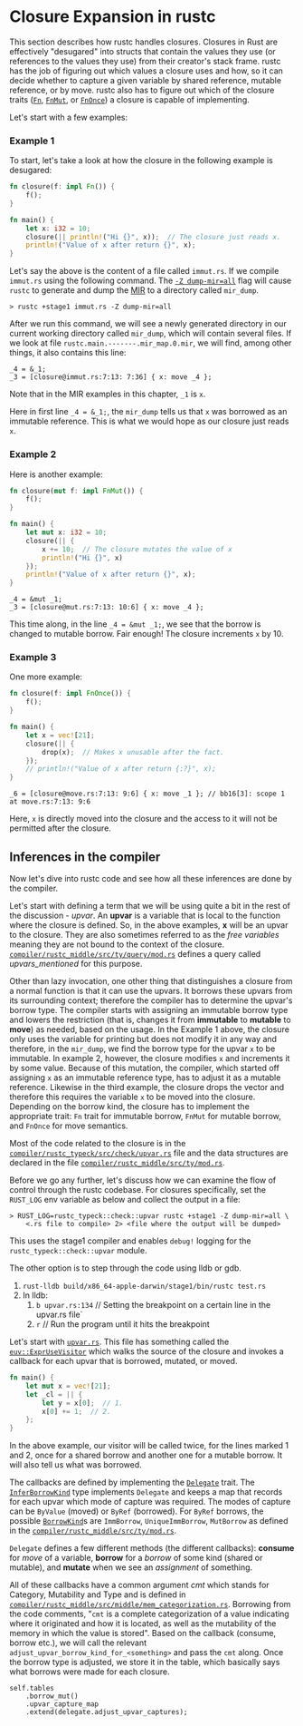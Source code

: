 # Closure Expansion in rustc

This section describes how rustc handles closures. Closures in Rust are
effectively "desugared" into structs that contain the values they use (or
references to the values they use) from their creator's stack frame. rustc has
the job of figuring out which values a closure uses and how, so it can decide
whether to capture a given variable by shared reference, mutable reference, or
by move. rustc also has to figure out which of the closure traits ([`Fn`][fn],
[`FnMut`][fn_mut], or [`FnOnce`][fn_once]) a closure is capable of
implementing.

[fn]: https://doc.rust-lang.org/std/ops/trait.Fn.html
[fn_mut]:https://doc.rust-lang.org/std/ops/trait.FnMut.html
[fn_once]: https://doc.rust-lang.org/std/ops/trait.FnOnce.html

Let's start with a few examples:

### Example 1

To start, let's take a look at how the closure in the following example is desugared:

```rust
fn closure(f: impl Fn()) {
    f();
}

fn main() {
    let x: i32 = 10;
    closure(|| println!("Hi {}", x));  // The closure just reads x.
    println!("Value of x after return {}", x);
}
```

Let's say the above is the content of a file called `immut.rs`. If we compile
`immut.rs` using the following command. The [`-Z dump-mir=all`][dump-mir] flag will cause
`rustc` to generate and dump the [MIR][mir] to a directory called `mir_dump`.
```console
> rustc +stage1 immut.rs -Z dump-mir=all
```

[mir]: ./mir/index.md
[dump-mir]: ./mir/passes.md

After we run this command, we will see a newly generated directory in our
current working directory called `mir_dump`, which will contain several files.
If we look at file `rustc.main.-------.mir_map.0.mir`, we will find, among
other things, it also contains this line:

```rust,ignore
_4 = &_1;
_3 = [closure@immut.rs:7:13: 7:36] { x: move _4 };
```

Note that in the MIR examples in this chapter, `_1` is `x`.

Here in first line `_4 = &_1;`, the `mir_dump` tells us that `x` was borrowed
as an immutable reference.  This is what we would hope as our closure just
reads `x`.

### Example 2

Here is another example:

```rust
fn closure(mut f: impl FnMut()) {
    f();
}

fn main() {
    let mut x: i32 = 10;
    closure(|| {
        x += 10;  // The closure mutates the value of x
        println!("Hi {}", x)
    });
    println!("Value of x after return {}", x);
}
```

```rust,ignore
_4 = &mut _1;
_3 = [closure@mut.rs:7:13: 10:6] { x: move _4 };
```
This time along, in the line `_4 = &mut _1;`, we see that the borrow is changed to mutable borrow.
Fair enough! The closure increments `x` by 10.

### Example 3

One more example:

```rust
fn closure(f: impl FnOnce()) {
    f();
}

fn main() {
    let x = vec![21];
    closure(|| {
        drop(x);  // Makes x unusable after the fact.
    });
    // println!("Value of x after return {:?}", x);
}
```

```rust,ignore
_6 = [closure@move.rs:7:13: 9:6] { x: move _1 }; // bb16[3]: scope 1 at move.rs:7:13: 9:6
```
Here, `x` is directly moved into the closure and the access to it will not be permitted after the
closure.

## Inferences in the compiler

Now let's dive into rustc code and see how all these inferences are done by the compiler.

Let's start with defining a term that we will be using quite a bit in the rest of the discussion -
*upvar*. An **upvar** is a variable that is local to the function where the closure is defined. So,
in the above examples, **x** will be an upvar to the closure. They are also sometimes referred to as
the *free variables* meaning they are not bound to the context of the closure.
[`compiler/rustc_middle/src/ty/query/mod.rs`][upvars] defines a query called *upvars_mentioned*
for this purpose.

[upvars]: https://doc.rust-lang.org/nightly/nightly-rustc/rustc_query_impl/queries/struct.upvars_mentioned.html

Other than lazy invocation, one other thing that distinguishes a closure from a
normal function is that it can use the upvars. It borrows these upvars from its surrounding
context; therefore the compiler has to determine the upvar's borrow type. The compiler starts with
assigning an immutable borrow type and lowers the restriction (that is, changes it from
**immutable** to **mutable** to **move**) as needed, based on the usage. In the Example 1 above, the
closure only uses the variable for printing but does not modify it in any way and therefore, in the
`mir_dump`, we find the borrow type for the upvar `x` to be immutable.  In example 2, however, the
closure modifies `x` and increments it by some value.  Because of this mutation, the compiler, which
started off assigning `x` as an immutable reference type, has to adjust it as a mutable reference.
Likewise in the third example, the closure drops the vector and therefore this requires the variable
`x` to be moved into the closure. Depending on the borrow kind, the closure has to implement the
appropriate trait: `Fn` trait for immutable borrow, `FnMut` for mutable borrow,
and `FnOnce` for move semantics.

Most of the code related to the closure is in the
[`compiler/rustc_typeck/src/check/upvar.rs`][upvar] file and the data structures are
declared in the file [`compiler/rustc_middle/src/ty/mod.rs`][ty].

[upvar]: https://doc.rust-lang.org/nightly/nightly-rustc/rustc_typeck/check/upvar/index.html
[ty]:https://doc.rust-lang.org/nightly/nightly-rustc/rustc_middle/ty/index.html

Before we go any further, let's discuss how we can examine the flow of control through the rustc
codebase. For closures specifically, set the `RUST_LOG` env variable as below and collect the
output in a file:

```console
> RUST_LOG=rustc_typeck::check::upvar rustc +stage1 -Z dump-mir=all \
    <.rs file to compile> 2> <file where the output will be dumped>
```

This uses the stage1 compiler and enables `debug!` logging for the
`rustc_typeck::check::upvar` module.

The other option is to step through the code using lldb or gdb.

1. `rust-lldb build/x86_64-apple-darwin/stage1/bin/rustc test.rs`
2. In lldb:
    1. `b upvar.rs:134`  // Setting the breakpoint on a certain line in the upvar.rs file`
    2. `r`  // Run the program until it hits the breakpoint

Let's start with [`upvar.rs`][upvar]. This file has something called
the [`euv::ExprUseVisitor`] which walks the source of the closure and
invokes a callback for each upvar that is borrowed, mutated, or moved.

[`euv::ExprUseVisitor`]: https://doc.rust-lang.org/nightly/nightly-rustc/rustc_typeck/expr_use_visitor/struct.ExprUseVisitor.html

```rust
fn main() {
    let mut x = vec![21];
    let _cl = || {
        let y = x[0];  // 1.
        x[0] += 1;  // 2.
    };
}
```

In the above example, our visitor will be called twice, for the lines marked 1 and 2, once for a
shared borrow and another one for a mutable borrow. It will also tell us what was borrowed.

The callbacks are defined by implementing the [`Delegate`] trait. The
[`InferBorrowKind`][ibk] type implements `Delegate` and keeps a map that
records for each upvar which mode of capture was required. The modes of capture
can be `ByValue` (moved) or `ByRef` (borrowed). For `ByRef` borrows, the possible
[`BorrowKind`]s are `ImmBorrow`, `UniqueImmBorrow`, `MutBorrow` as defined in the
[`compiler/rustc_middle/src/ty/mod.rs`][middle_ty].

[`BorrowKind`]: https://doc.rust-lang.org/nightly/nightly-rustc/rustc_middle/ty/enum.BorrowKind.html
[middle_ty]: https://doc.rust-lang.org/nightly/nightly-rustc/rustc_middle/ty/index.html

`Delegate` defines a few different methods (the different callbacks):
**consume** for *move* of a variable, **borrow** for a *borrow* of some kind
(shared or mutable), and **mutate** when we see an *assignment* of something.

All of these callbacks have a common argument *cmt* which stands for Category,
Mutability and Type and is defined in
[`compiler/rustc_middle/src/middle/mem_categorization.rs`][cmt]. Borrowing from the code
comments, "`cmt` is a complete categorization of a value indicating where it
originated and how it is located, as well as the mutability of the memory in
which the value is stored". Based on the callback (consume, borrow etc.), we
will call the relevant `adjust_upvar_borrow_kind_for_<something>` and pass the
`cmt` along. Once the borrow type is adjusted, we store it in the table, which
basically says what borrows were made for each closure.

```rust,ignore
self.tables
    .borrow_mut()
    .upvar_capture_map
    .extend(delegate.adjust_upvar_captures);
```

[`Delegate`]: https://doc.rust-lang.org/nightly/nightly-rustc/rustc_typeck/expr_use_visitor/trait.Delegate.html
[ibk]: https://doc.rust-lang.org/nightly/nightly-rustc/rustc_typeck/check/upvar/struct.InferBorrowKind.html
[cmt]: https://doc.rust-lang.org/nightly/nightly-rustc/rustc_typeck/mem_categorization/index.html
